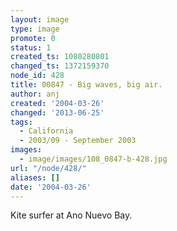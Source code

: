 ```yaml
---
layout: image
type: image
promote: 0
status: 1
created_ts: 1080280801
changed_ts: 1372159370
node_id: 428
title: 00847 - Big waves, big air.
author: anj
created: '2004-03-26'
changed: '2013-06-25'
tags:
  - California
  - 2003/09 - September 2003
images:
  - image/images/108_0847-b-428.jpg
url: "/node/428/"
aliases: []
date: '2004-03-26'
---
```

Kite surfer at Ano Nuevo Bay.
